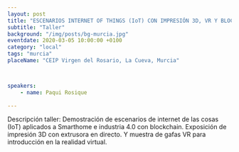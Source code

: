 ```yaml
---
layout: post
title: "ESCENARIOS INTERNET OF THINGS (IoT) CON IMPRESIÓN 3D, VR Y BLOCKCHAIN"
subtitle: "Taller"
background: "/img/posts/bg-murcia.jpg"
eventdate: 2020-03-05 10:00:00 +0100
category: "local"
tags: "murcia"
placeName: "CEIP Virgen del Rosario, La Cueva, Murcia"



speakers:
    - name: Paqui Rosique
    
---
```


Descripción taller: Demostración de escenarios de internet de las cosas (IoT) aplicados a Smarthome e industria 4.0
con blockchain. Exposición de impresión 3D con extrusora en directo. Y muestra de gafas VR para introducción en
la realidad virtual.
